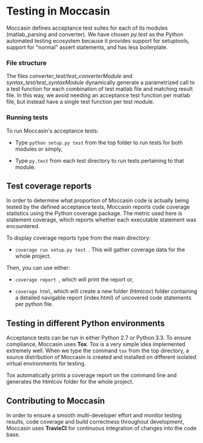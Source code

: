 Testing in Moccasin
=======================
Moccasin defines acceptance test suites for each of its modules (matlab_parsing and converter). We have chosen _py.test_ as the Python automated testing ecosystem because it provides support for setuptools, support for "normal" assert statements, and has less boilerplate.

### File structure
The files _converter_test/test_converterModule_ and _syntax_test/test_syntaxModule_ dynamically generate a parametrized call to a test function for each combination of test matlab file and matching result file. In this way, we avoid needing an acceptance test function per matlab file, but instead have a single test function per test module.

### Running tests
To run Moccasin's acceptance tests:

* Type ```python setup.py test``` from the top folder to run tests for both modules or simply,
 
* Type ```py.test``` from each test directory to run tests pertaining to that module. 

Test coverage reports
---------------------------

In order to determine what proportion of Moccasin code is actually being tested by the defined acceptance tests, Moccasin reports code coverage statistics using the Python coverage package. The metric used here is statement coverage, which reports whether each executable statement was encountered. 

To display coverage reports type from the main directory:

* ```coverage run setup.py test ```. This will gather coverage data for the whole project.

Then, you can use either:

* ```coverage report ```, which will print the report or,

* ```coverage html```, which will create a new folder (htmlcov) folder containing a detailed navigable report (index.html) of uncovered code statements per python file.

Testing in different Python environments
---------------------------
Acceptance tests can be run in either Python 2.7 or Python 3.3. To ensure compliance, Moccasin uses **Tox**. Tox is a very simple idea implemented extremely well. When we type the command ```tox``` from the top directory, a source distribution of Moccasin is created and installed on different isolated virtual environments for testing. 

Tox automatically prints a coverage report on the command line and generates the htmlcov folder for the whole project.

Contributing to Moccasin
---------------------------
In order to ensure a smooth multi-developer effort and monitor testing results, code coverage and build correctness throughout development, Moccasin uses **TravisCI** for continuous integration of changes into the code base.